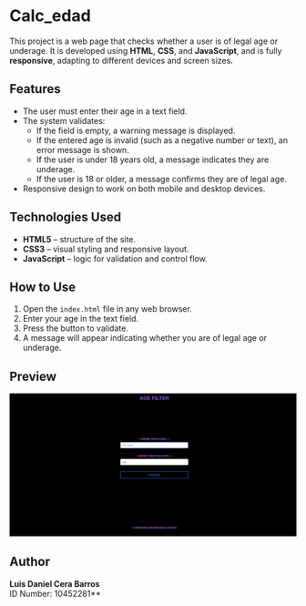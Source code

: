 # Calc_edad

This project is a web page that checks whether a user is of legal age or underage. It is developed using **HTML**, **CSS**, and **JavaScript**, and is fully **responsive**, adapting to different devices and screen sizes.

## Features

- The user must enter their age in a text field.
- The system validates:
  - If the field is empty, a warning message is displayed.
  - If the entered age is invalid (such as a negative number or text), an error message is shown.
  - If the user is under 18 years old, a message indicates they are underage.
  - If the user is 18 or older, a message confirms they are of legal age.
- Responsive design to work on both mobile and desktop devices.

## Technologies Used

- **HTML5** – structure of the site.
- **CSS3** – visual styling and responsive layout.
- **JavaScript** – logic for validation and control flow.

## How to Use

1. Open the `index.html` file in any web browser.
2. Enter your age in the text field.
3. Press the button to validate.
4. A message will appear indicating whether you are of legal age or underage.

## Preview

![Preview](./src/img/Captura%20desde%202025-06-20%2019-21-02.png)

## Author

**Luis Daniel Cera Barros**  
ID Number: 10452281**

